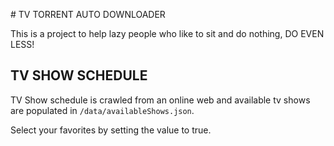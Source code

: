 # TV TORRENT AUTO DOWNLOADER

This is a project to help lazy people who like to sit and do nothing, DO EVEN LESS!

## TV SHOW SCHEDULE

TV Show schedule is crawled from an online web and available tv shows are populated in `/data/availableShows.json`.

Select your favorites by setting the value to true.



